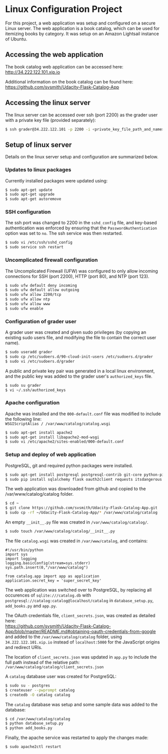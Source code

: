 # Linux Configuration Project

For this project, a web application was setup and configured on a secure Linux server. The web application is a book catalog, which can be used for itemizing books by category. It was setup on an Amazon Lightsail instance of Ubuntu.

## Accessing the web application

The book catalog web application can be accessed here:
http://34.222.122.101.xip.io

Additional information on the book catalog can be found here:
https://github.com/svsmith/Udacity-Flask-Catalog-App

## Accessing the linux server

The linux server can be accessed over ssh (port 2200) as the grader user with a private key file (provided separately):
```sh
$ ssh grader@34.222.122.101 -p 2200 -i <private_key_file_path_and_name>
```

## Setup of linux server

Details on the linux server setup and configuration are summarized below.

### Updates to linux packages

Currently installed packages were updated using:
```sh
$ sudo apt-get update
$ sudo apt-get upgrade
$ sudo apt-get autoremove
```

### SSH configuration

The ssh port was changed to 2200 in the `sshd_config` file, and key-based authentication was enforced by ensuring that the `PasswordAuthentication` option was set to `no`. The ssh service was then restarted.
```sh
$ sudo vi /etc/ssh/sshd_config
$ sudo service ssh restart
```

### Uncomplicated firewall configuration

The Uncomplicated Firewall (UFW) was configured to only allow incoming connections for SSH (port 2200), HTTP (port 80), and NTP (port 123).
```sh
$ sudo ufw default deny incoming
$ sudo ufw default allow outgoing
$ sudo ufw allow 2200/tcp
$ sudo ufw allow ntp
$ sudo ufw allow www
$ sudo ufw enable
```

### Configuration of grader user

A grader user was created and given sudo privileges (by copying an existing sudo users file, and modifying the file to contain the correct user name). 
```sh
$ sudo useradd grader
$ sudo cp /etc/sudoers.d/90-cloud-init-users /etc/sudoers.d/grader
$ sudo vi /etc/sudoers.d/grader
```

A public and private key pair was generated in a local linux environment, and the public key was added to the grader user's `authorized_keys` file.
```sh
$ sudo su grader
$ vi ~/.ssh/authorized_keys
```

### Apache configuration

Apache was installed and the `000-default.conf` file was modified to include the following line:  
```WSGIScriptAlias / /var/www/catalog/catalog.wsgi```

```sh
$ sudo apt-get install apache2
$ sudo apt-get install libapache2-mod-wsgi
$ sudo vi /etc/apache2/sites-enabled/000-default.conf
```

### Setup and deploy of web application

PostgreSQL, git and required python packages were installed.
```sh
$ sudo apt-get install postgresql postgresql-contrib git-core python-pip
$ sudo pip install sqlalchemy flask oauth2client requests itsdangerous click jinja2 werkzeug cli json psycopg2 six httplib2 urllib3 chardet certifi idna
```

The web application was downloaded from github and copied to the /var/www/catalog/catalog folder.
```sh
$ cd ~
$ git clone https://github.com/svsmith/Udacity-Flask-Catalog-App.git
$ sudo cp -rf ~/Udacity-Flask-Catalog-App/* /var/www/catalog/catalog
```

An empty `__init__.py` file was created in `/var/www/catalog/catalog/`.
```sh
$ sudo touch /var/www/catalog/catalog/__init__.py
```

The file `catalog.wsgi` was created in `/var/www/catalog`, and contains:  
```
#!/usr/bin/python
import sys
import logging
logging.basicConfig(stream=sys.stderr)
sys.path.insert(0,"/var/www/catalog")

from catalog.app import app as application
application.secret_key = 'super_secret_key'
```

The web application was switched over to PostgreSQL, by replacing all occurences of `sqlite:///catalog.db` with `postgresql://catalog:catalog@localhost/catalog` in `database_setup.py`, `add_books.py` and `app.py`. 

The OAuth credentials file, `client_secrets.json`, was created as detailed here:  
https://github.com/svsmith/Udacity-Flask-Catalog-App/blob/master/README.md#obtaining-oauth-credentials-from-google  
and added to the `/var/www/catalog/catalog` folder, using `34.222.122.101.xip.io` instead of `localhost:5000` for the JavaScript origins and redirect URIs. 

The location of `client_secrets.json` was updated in `app.py` to include the full path instead of the relative path:  
`/var/www/catalog/catalog/client_secrets.json`

A `catalog` database user was created for PostgreSQL:
```sh
$ sudo su - postgres
$ createuser --pwprompt catalog
$ createdb -O catalog catalog
```

The `catalog` database was setup and some sample data was added to the database:
```sh
$ cd /var/www/catalog/catalog
$ python database_setup.py
$ python add_books.py
```

Finally, the apache service was restarted to apply the changes made:
```sh
$ sudo apache2ctl restart
```
